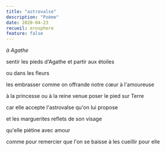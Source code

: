 ```yaml
---
title: "astrovalse"
description: "Poème"
date: 2020-04-23
recueil: erosphere
feature: false
---
```


*à Agathe*

sentir les pieds d'Agathe
et partir aux étoiles

ou dans les fleurs

les embrasser comme on offrande notre cœur
à l'amoureuse

à la princesse ou à la reine
venue poser le pied sur Terre

car elle accepte l'astrovalse
qu'on lui propose

et les marguerites reflets
de son visage

qu'elle piétine avec amour

comme pour remercier que l'on se baisse
à les cueillir pour elle
